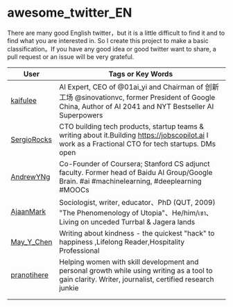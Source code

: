 # awesome_twitter_EN

There are many good English twitter，but it is a little difficult to find it and to find what you are interested in.
So I create this project to make a basic classification。If you have any good idea or good twitter want to share, a 
pull request or an issue will be very grateful.


|User|Tags or Key Words|
|----|-----------------|
|[kaifulee](https://x.com/kaifulee)|AI Expert, CEO of @01ai_yi and Chairman of 创新工场 @sinovationvc, former President of Google China, Author of AI 2041 and NYT Bestseller AI Superpowers|
|[SergioRocks](https://x.com/SergioRocks)|CTO building tech products, startup teams & writing about it.Building https://jobscopilot.ai I work as a Fractional CTO for tech startups. DMs open|
|[AndrewYNg](https://x.com/AndrewYNg)|Co-Founder of Coursera; Stanford CS adjunct faculty. Former head of Baidu AI Group/Google Brain. #ai #machinelearning, #deeplearning #MOOCs|
|[AjaanMark](https://x.com/AjaanMark)|Sociologist, writer, educator、PhD (QUT, 2009) "The Phenomenology of Utopia"、He/him/เขา、Living on unceded Turrbal & Jagera lands|
|[May_Y_Chen](https://x.com/May_Y_Chen)|Writing about kindness - the quickest "hack" to happiness ,Lifelong Reader,Hospitality Professional|
|[pranotihere](https://x.com/pranotihere)|Helping women with skill development and personal growth while using writing as a tool to gain clarity. Writer, journalist, certified research junkie|
|||
|||